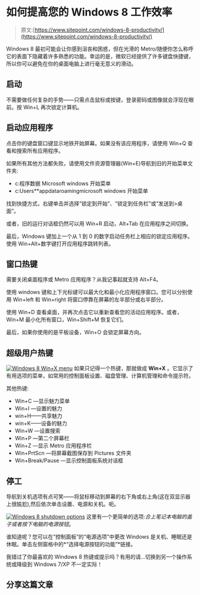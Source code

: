# 如何提高您的 Windows 8 工作效率

> 原文:[https://www.sitepoint.com/windows-8-productivity/](https://www.sitepoint.com/windows-8-productivity/)

Windows 8 最初可能会让你感到沮丧和困惑，但在光滑的 Metro/随便你怎么称呼它的表面下隐藏着许多熟悉的功能。幸运的是，微软已经提供了许多键盘快捷键，所以你可以避免在你的桌面电脑上进行毫无意义的滑动。

## 启动

不需要做任何复杂的手势——只需点击鼠标或按键，登录密码或图像就会浮现在眼前。按 Win+L 再次锁定计算机。

## 启动应用程序

点击你的键盘窗口键显示地铁开始屏幕。如果没有该应用程序，请使用 Win+Q 查看和搜索所有应用程序。

如果所有其他方法都失败，请使用文件资源管理器(Win+E)导航到旧的开始菜单文件夹:

*   c:程序数据 Microsoft windows 开始菜单
*   c:Users*<your-name>*appdataroamingmicrosoft windows 开始菜单

找到快捷方式，右键单击并选择“锁定到开始”、“锁定到任务栏”或“发送到>桌面”。

或者，旧的运行对话框仍然可以用 Win+R 启动，Alt+Tab 在应用程序之间切换。

最后，Windows 键加上一个从 1 到 0 的数字启动任务栏上相应的锁定应用程序。使用 Win+Alt+数字键打开应用程序跳转列表。

## 窗口热键

需要关闭桌面程序或 Metro 应用程序？从我记事起就支持 Alt+F4。

使用 windows 键和上下光标键可以最大化和最小化应用程序窗口。您可以分别使用 Win+left 和 Win+right 将窗口停靠在屏幕的左半部分或右半部分。

使用 Win+D 查看桌面，并再次点击它以重新查看您的活动应用程序。或者，Win+M 最小化所有窗口，Win+Shift+M 恢复它们。

最后，如果你使用的是平板设备，Win+O 会锁定屏幕方向。

## 超级用户热键

[![Windows 8 Win+X menu](../Images/5f8feca6d309c90bb38e2d240648f4af.png)](https://blogs.sitepointstatic.com/images/tech/762-windows-8-shortcuts-winx.png) 如果只记得一个热键，那就做成 **Win+X** 。它显示了有用选项的菜单，如常用的控制面板设置、磁盘管理、计算机管理和命令提示符。

其他热键:

*   Win+C —显示魅力菜单
*   Win+I —设置的魅力
*   win+H——共享魅力
*   win+K——设备的魅力
*   Win+W —设置搜索
*   Win+P —第二个屏幕栏
*   Win+Z —显示 Metro 应用程序栏
*   Win+PrtScn —将屏幕截图保存到 Pictures 文件夹
*   Win+Break/Pause —显示控制面板系统对话框

## 停工

导航到关机选项有点可笑——将鼠标移动到屏幕的右下角或右上角(这在双显示器上很尴尬),然后依次单击设置、电源和关机。呃。

[![Windows 8 shutdown options](../Images/944c7b67f1883a3e764c915128e443e3.png)](https://blogs.sitepointstatic.com/images/tech/762-windows-8-shortcuts-power.png) 这里有一个更简单的选项:*合上笔记本电脑的盖子或者按下电脑的电源按钮*。

谁知道呢？您可以在“控制面板”的“电源选项”中更改 Windows 是关机、睡眠还是休眠。单击左侧窗格中的*“选择电源按钮的功能”*链接。

我错过了你最喜欢的 Windows 8 热键或提示吗？有用的请…切换到另一个操作系统或降级到 Windows 7/XP 不一定实际！

## 分享这篇文章
